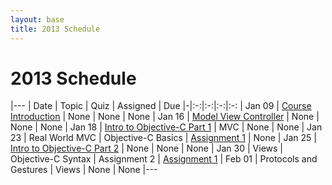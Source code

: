 ```yaml
---
layout: base
title: 2013 Schedule
---
```

# 2013 Schedule

|---
| Date | Topic | Quiz | Assigned | Due
|-|:-:|:-:|:-:|:-:
| Jan 09 | [Course Introduction](/lectures/2013/01/11/course-introduction) | None | None | None
| Jan 16 | [Model View Controller](/lectures/2013/01/14/model-view-controller) | None | None | None
| Jan 18 | [Intro to Objective-C Part 1](/lectures/2013/01/15/intro-objective-c) | MVC | None | None
| Jan 23 | Real World MVC | Objective-C Basics | [Assignment 1](/assignments/2013/01/21/assign-1) | None
| Jan 25 | [Intro to Objective-C Part 2](/lectures/2013/01/25/intro-objective-c-2) | None | None | None
| Jan 30 | Views | Objective-C Syntax | Assignment 2 | [Assignment 1](/assignments/2013/01/21/assign-1)
| Feb 01 | Protocols and Gestures | Views | None | None
|---
